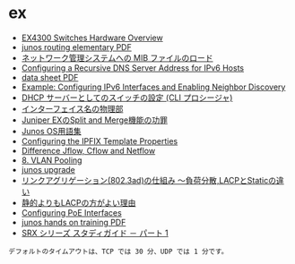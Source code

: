 # ex
- [EX4300 Switches Hardware Overview](https://www.juniper.net/documentation/en_US/release-independent/junos/topics/topic-map/ex4300-system-overview.html#ex4300-hardware-overview)
- [junos routing elementary PDF](https://www.juniper.net/jp/jp/local/pdf/others/jre.pdf)
- [ネットワーク管理システムへの MIB ファイルのロード](https://www.juniper.net/documentation/ja/junos/topics/task/operational/mib-loadng-to-nms-junos-nm.html)
-   [Configuring a Recursive DNS Server Address for IPv6 Hosts](https://www.juniper.net/documentation/us/en/software/junos/icmp/topics/task/recursive-dns-server-address-ipv6-configuring.html)
- [data sheet PDF](https://www.juniper.net/assets/jp/jp/local/pdf/datasheets/1000467-en.pdf)
- [Example: Configuring IPv6 Interfaces and Enabling Neighbor Discovery](https://www.juniper.net/documentation/en_US/junos/topics/topic-map/ipv6-interfaces-neighbor-discovery.html#id-example-configuring-ipv6-interfaces-and-enabling-neighbor-discovery)
-   [DHCP サーバーとしてのスイッチの設定 (CLI プロシージャ)](https://www.juniper.net/documentation/ja/junos/topics/topic-map/dhcp-for-switching-devices.html#id-configuring-a-switch-as-a-dhcp-server-cli-procedure)
- [インターフェイス名の物理部](https://www.juniper.net/documentation/ja/junos/topics/concept/interfaces-interface-naming-overview.html#id-10147130)
- [Juniper EXのSplit and Merge機能の功罪](https://blog.sidetech.jp/2014/12/05/182257)
- [Junos OS用語集](https://www.hs-juniperproducts.jp/guide/junos_words/word.html)
-   [Configuring the IPFIX Template Properties](https://www.juniper.net/documentation/us/en/software/junos/flow-monitoring/topics/concept/services-ipfix-flow-template-flow-aggregation-configuring.html#configuring-inline-j-flow-to-use-ipfix-flow-templates-on-mx-vmx-and-t-series-routers-ex-series-switches-nfx-series-devices-and-srx-devices__id-11332295)
- [Difference Jflow, Cflow and Netflow](https://community.juniper.net/communities/community-home/digestviewer/viewthread?MID=73286)
- [8. VLAN Pooling](https://qiita.com/tokuhy/items/013e5d7ab1c2c17129dd#8-vlan-pooling)
- [junos upgrade](https://www.infraeye.com/study/junos6.html)
- [リンクアグリゲーション(802.3ad)の仕組み 〜負荷分散,LACPとStaticの違い](https://milestone-of-se.nesuke.com/nw-basic/link-aggregation/802-1ax/)
- [静的よりもLACPの方がよい理由](https://network.oreda.net/device/switch/lag.html#%E9%9D%99%E7%9A%84%E3%82%88%E3%82%8A%E3%82%82lacp%E3%81%AE%E6%96%B9%E3%81%8C%E3%82%88%E3%81%84%E7%90%86%E7%94%B1)
- [Configuring PoE Interfaces](https://www.juniper.net/documentation/us/en/software/junos/poe/topics/topic-map/poe-ex-series-configuring.html#id-configuring-poe-interfaces)
- [junos hands on training PDF](https://www.juniper.net/assets/jp/jp/local/pdf/additional-resources/junos-switching-training-ex-qfx-course-jp.pdf)
- [SRX シリーズ スタディガイド － パート 1](https://www.juniper.net/assets/jp/jp/local/pdf/others/JNCIS-SEC-1_.pdf)

```
デフォルトのタイムアウトは、TCP では 30 分、UDP では 1 分です。
```

<!--stackedit_data:
eyJoaXN0b3J5IjpbNTkxNTQwOTMsLTc3MjQxNDA2OCwzMzc0MT
UwMDQsNDYzMzczMzAzXX0=
-->